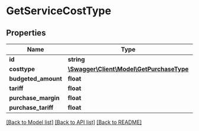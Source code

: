 # GetServiceCostType

## Properties
Name | Type | Description | Notes
------------ | ------------- | ------------- | -------------
**id** | **string** |  | [optional] 
**costtype** | [**\Swagger\Client\Model\GetPurchaseType**](GetPurchaseType.md) |  | [optional] 
**budgeted_amount** | **float** |  | [optional] 
**tariff** | **float** |  | [optional] 
**purchase_margin** | **float** |  | [optional] 
**purchase_tariff** | **float** |  | [optional] 

[[Back to Model list]](../README.md#documentation-for-models) [[Back to API list]](../README.md#documentation-for-api-endpoints) [[Back to README]](../README.md)


